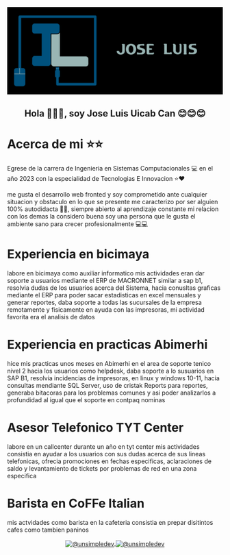
<img src="jose.svg" />

<h2 align="center">Hola 👋👋👋, soy Jose Luis Uicab Can 😊😊😊</h2>
  <h1>Acerca de mi ⭐⭐</h1>
<p>Egrese de la carrera de Ingenieria en Sistemas Computacionales 💻 en el año 2023 con la especialidad de Tecnologias E Innovacion ⭐❤️</p>
<p>me gusta el desarrollo web fronted y soy comprometido ante cualquier situacion y obstaculo en lo que se presente 
  me caracterizo por ser alguien 100% autodidacta 🧑‍🎓, siempre abierto al aprendizaje constante mi relacion con los demas la considero buena 
soy una persona que le gusta el ambiente sano para crecer profesionalmente 💻💻</p>


  
<h1> Experiencia en bicimaya</h1>
<p>labore en bicimaya como auxiliar informatico mis actividades eran dar soporte a usuarios mediante el ERP de MACRONNET similar a sap b1, resolvia dudas de los usuarios
acerca del Sistema, hacia conusltas graficas mediante el ERP para poder sacar estadisticas en excel mensuales y generar reportes, daba soporte a todas las sucursales de la empresa
remotamente y fisicamente en ayuda con las impresoras, mi actividad favorita era el analisis de datos </p>

<h1> Experiencia en practicas Abimerhi</h1>

<p> hice mis practicas unos meses en Abimerhi  en el area de soporte tenico nivel 2 hacia los usuarios como helpdesk, daba soporte a lo susuarios en SAP B1, resolvia incidencias de impresoras, en linux
  y  windows 10-11, hacia consultas mendiante SQL Server, uso de cristak Reports para reportes, generaba bitacoras para los problemas comunes y asi poder analizarlos a profundidad
al igual que el soporte en contpaq nominas</p>

<h1>Asesor Telefonico TYT Center</h1>

<p>labore en un callcenter durante un año en tyt center mis actividades consistia en ayudar a los usuarios con sus dudas acerca de sus lineas telefonicas,
ofrecia promociones en fechas especificas, aclaraciones de saldo y levantamiento de tickets por problemas de red en una zona especifica</p>

<h1>Barista en CoFFe Italian</h1>
<p>mis actvidades como barista en la cafeteria consistia en prepar disitintos cafes como tambien paninos </p>

<p align="center">
  <a href="mailto:joseluisuciabcan30@gmail.com" target="blank">
    <img align="center" src="https://img.shields.io/badge/Gmail-4CAF50?style=for-the-badge&logo=gmail&logoColor=white" alt="@unsimpledev" />
  </a>
  <a href="www.linkedin.com/in/joseluis-uicabcan-3796a1136" target="blank">
    <img align="center" src="https://img.shields.io/badge/Linkedin-007BFF?style=for-the-badge&logo=linkedin&logoColor=black" alt="@unsimpledev" />
  </a>
</p>
